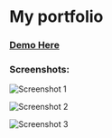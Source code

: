 # My portfolio

### [Demo Here](https://banurekhamohan279.github.io/myportfolio/)

### Screenshots:

![Screenshot 1](https://github.com/banurekhaMohan279/myportfolio/blob/master/images/screenshot1.png)

![Screenshot 2](https://github.com/banurekhaMohan279/myportfolio/blob/master/images/screenshot2.png)

![Screenshot 3](https://github.com/banurekhaMohan279/myportfolio/blob/master/images/screenshot3.png)

